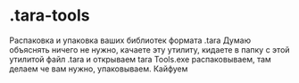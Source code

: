 # .tara-tools
Распаковка и упаковка ваших библиотек формата .tara
Думаю объяснять ничего не нужно, качаете эту утилиту, кидаете в папку с этой утилитой файл .tara и открываем tara Tools.exe распаковываем, там делаем че вам нужно, упаковываем. Кайфуем
